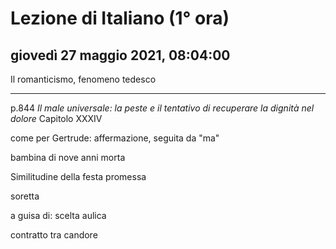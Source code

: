 # Lezione di Italiano (1° ora)

## giovedì 27 maggio 2021, 08:04:00


Il romanticismo, fenomeno tedesco

---
p.844 *Il male universale: la peste e il tentativo di recuperare la dignità nel dolore*
Capitolo XXXIV

come per Gertrude: affermazione, seguita da "ma"


bambina  di nove anni morta

Similitudine della festa promessa

soretta


a guisa di: scelta aulica

contratto tra candore 
<!--stackedit_data:
eyJoaXN0b3J5IjpbLTE0NzcwOTQyMTQsMTYxMTMwMTAxMCw4NT
g5NzEzNzUsMjg4NDkzMzU2LDI4ODQ5MzM1Nl19
-->